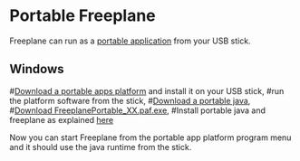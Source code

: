 # Portable Freeplane

Freeplane can run as a [portable application](http://portableapps.com/) from your USB stick. 

## Windows

#[Download a portable apps platform](http://portableapps.com/download) and install it on your USB stick, 
#run the platform software from the stick, 
#[Download a portable java](http://portableapps.com/apps/utilities/java_portable), 
#[Download FreeplanePortable_XX.paf.exe](http://sourceforge.net/projects/freeplane/files/freeplane%20stable/), 
#Install portable java and freeplane as explained [here](http://portableapps.com/support/portable_app#installing)

Now you can start Freeplane from the portable app platform program menu and it should use the java runtime from the stick. 

<!-- ({Category:Documentation}) -->

